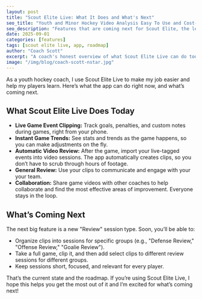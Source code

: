 ```yaml
---
layout: post
title: "Scout Elite Live: What It Does and What's Next"
seo_title: "Youth and Minor Hockey Video Analysis Easy To Use and Cost-effective/Cheap"
seo_description: "Features that are coming next for Scout Elite, the leading youth and minor hockey analysis software solution"
date: 2025-09-01
categories: [features]
tags: [scout elite live, app, roadmap]
author: "Coach Scott"
excerpt: "A coach's honest overview of what Scout Elite Live can do today, and a look at the next features coming soon."
image: "/img/blog/coach-scott-nstar.jpg"
---
```


As a youth hockey coach, I use Scout Elite Live to make my job easier and help my players learn. Here’s what the app can do right now, and what’s coming next.

## What Scout Elite Live Does Today

- **Live Game Event Clipping:** Track goals, penalties, and custom notes during games, right from your phone.
- **Instant Game Trends:** See stats and trends as the game happens, so you can make adjustments on the fly.
- **Automatic Video Review:** After the game, import your live-tagged events into video sessions. The app automatically creates clips, so you don’t have to scrub through hours of footage.
- **General Review:** Use your clips to communicate and engage with your your team.
- **Collaboration:** Share game videos with other coaches to help collaborate and find the most effective areas of improvement. Everyone stays in the loop.

## What’s Coming Next

The next big feature is a new "Review" session type. Soon, you’ll be able to:

- Organize clips into sessions for specific groups (e.g., "Defense Review," "Offense Review," "Goalie Review").
- Take a full game, clip it, and then add select clips to different review sessions for different groups.
- Keep sessions short, focused, and relevant for every player.

That’s the current state and the roadmap. If you’re using Scout Elite Live, I hope this helps you get the most out of it and I’m excited for what’s coming next!
